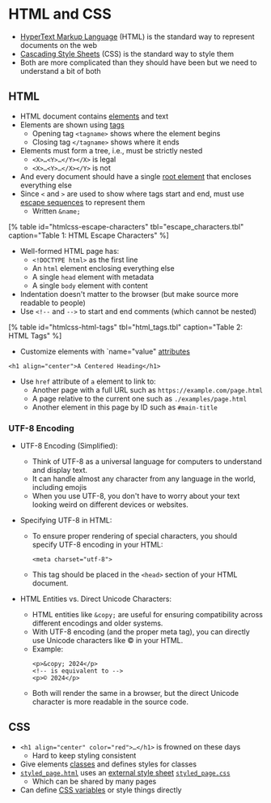 # HTML and CSS

-   [HyperText Markup Language](g:html) (HTML) is the standard way to represent documents on the web
-   [Cascading Style Sheets](g:css) (CSS) is the standard way to style them
-   Both are more complicated than they should have been but we need to understand a bit of both

## HTML

-   HTML document contains [elements](g:element) and text
-   Elements are shown using [tags](g:tag)
    -   Opening tag `<tagname>` shows where the element begins
    -   Closing tag `</tagname>` shows where it ends
-   Elements must form a tree, i.e., must be strictly nested
    -   `<X>…<Y>…</Y></X>` is legal
    -   `<X>…<Y>…</X></Y>` is not
-   And every document should have a single [root element](g:root-element) that encloses everything else
-   Since `<` and `>` are used to show where tags start and end,
    must use [escape sequences](g:escape-sequence) to represent them
    -   Written `&name;`

[% table
   id="htmlcss-escape-characters"
   tbl="escape_characters.tbl"
   caption="Table 1: HTML Escape Characters"
%]

-   Well-formed HTML page has:
    -   `<!DOCTYPE html>` as the first line
    -   An `html` element enclosing everything else
    -   A single `head` element with metadata
    -   A single `body` element with content
-   Indentation doesn't matter to the browser (but make source more readable to people)
-   Use `<!--` and `-->` to start and end comments (which cannot be nested)

[% table
   id="htmlcss-html-tags"
   tbl="html_tags.tbl"
   caption="Table 2: HTML Tags"
%]

-   Customize elements with `name="value" [attributes](g:attribute)

```
<h1 align="center">A Centered Heading</h1>
```

-   Use `href` attribute of `a` element to link to:
    -   Another page with a full URL such as `https://example.com/page.html`
    -   A page relative to the current one such as `./examples/page.html`
    -   Another element in this page by ID such as `#main-title`

### UTF-8 Encoding

* UTF-8 Encoding (Simplified):
   - Think of UTF-8 as a universal language for computers to understand and display text.
   - It can handle almost any character from any language in the world, including emojis
   - When you use UTF-8, you don't have to worry about your text looking weird on different devices or websites.

* Specifying UTF-8 in HTML:
   - To ensure proper rendering of special characters, you should specify UTF-8 encoding in your HTML:
     ```
     <meta charset="utf-8">
     ```
   - This tag should be placed in the `<head>` section of your HTML document.

* HTML Entities vs. Direct Unicode Characters:
   - HTML entities like `&copy;` are useful for ensuring compatibility across different encodings and older systems.
   - With UTF-8 encoding (and the proper meta tag), you can directly use Unicode characters like © in your HTML.
   - Example:
     ```
     <p>&copy; 2024</p>
     <!-- is equivalent to -->
     <p>© 2024</p>
     ```
   - Both will render the same in a browser, but the direct Unicode character is more readable in the source code.

## CSS

-   `<h1 align="center" color="red">…</h1>` is frowned on these days
    -   Hard to keep styling consistent
-   Give elements [classes](g:css-class) and defines styles for classes
-   [`styled_page.html`](./styled_page.html) uses an [external style sheet](g:external-style-sheet)
    [`styled_page.css`](./styled_page.css)
    -   Which can be shared by many pages
-   Can define [CSS variables](g:css-variable) or style things directly

